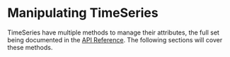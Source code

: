# Manipulating TimeSeries

TimeSeries have multiple methods to manage their attributes, the full set being documented in the [API Reference](api/ktk.TimeSeries.rst). The following sections will cover these methods.
